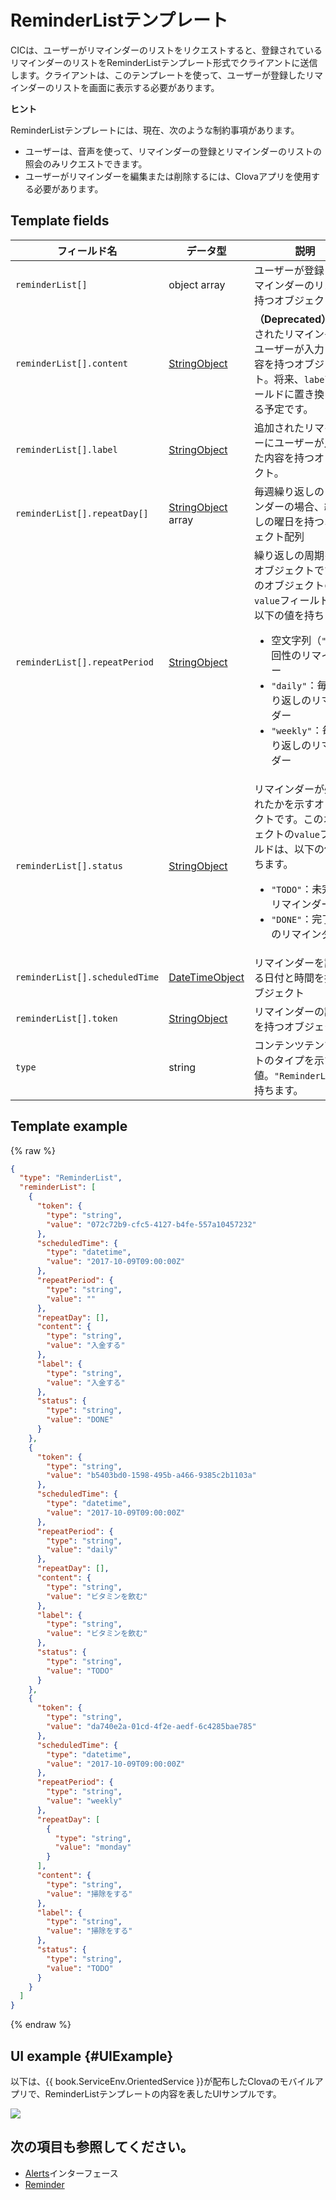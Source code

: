 # ReminderListテンプレート
CICは、ユーザーがリマインダーのリストをリクエストすると、登録されているリマインダーのリストをReminderListテンプレート形式でクライアントに送信します。クライアントは、このテンプレートを使って、ユーザーが登録したリマインダーのリストを画面に表示する必要があります。

<div class="tip">
  <p><strong>ヒント</strong></p>
  <p>ReminderListテンプレートには、現在、次のような制約事項があります。</p>
  <ul>
    <li>ユーザーは、音声を使って、リマインダーの登録とリマインダーのリストの照会のみリクエストできます。</li>
    <li>ユーザーがリマインダーを編集または削除するには、Clovaアプリを使用する必要があります。</li>
  </ul>
</div>

## Template fields

| フィールド名       | データ型    | 説明                     |
|---------------|---------|-----------------------------|
| `reminderList[]`               | object array  | ユーザーが登録したリマインダーのリストを持つオブジェクト配列                                                                                          |
| `reminderList[].content`       | [StringObject](/Develop/References/ContentTemplates/Shared_Objects.md#StringObject)     | **（Deprecated）** 追加されたリマインダーにユーザーが入力した内容を持つオブジェクト。将来、`label`フィールドに置き換えられる予定です。 |
| `reminderList[].label`         | [StringObject](/Develop/References/ContentTemplates/Shared_Objects.md#StringObject)     | 追加されたリマインダーにユーザーが入力した内容を持つオブジェクト。 |
| `reminderList[].repeatDay[]`     | [StringObject](/Develop/References/ContentTemplates/Shared_Objects.md#StringObject) array | 毎週繰り返しのリマインダーの場合、繰り返しの曜日を持つオブジェクト配列 |
| `reminderList[].repeatPeriod`  | [StringObject](/Develop/References/ContentTemplates/Shared_Objects.md#StringObject)     | 繰り返しの周期を持つオブジェクトです。このオブジェクトの`value`フィールドは、以下の値を持ちます。<ul><li>空文字列（<code>""</code>）一回性のリマインダー</li><li><code>"daily"</code>：毎日繰り返しのリマインダー</li><li><code>"weekly"</code>：毎週繰り返しのリマインダー</li></ul> |
| `reminderList[].status`        | [StringObject](/Develop/References/ContentTemplates/Shared_Objects.md#StringObject)     | リマインダーが処理されたかを示すオブジェクトです。このオブジェクトの`value`フィールドは、以下の値を持ちます。<ul><li><code>"TODO"</code>：未完了のリマインダー</li><li><code>"DONE"</code>：完了済みのリマインダー</li></ul> |
| `reminderList[].scheduledTime` | [DateTimeObject](/Develop/References/ContentTemplates/Shared_Objects.md#DateTimeObject) | リマインダーを設定する日付と時間を持つオブジェクト      |
| `reminderList[].token`         | [StringObject](/Develop/References/ContentTemplates/Shared_Objects.md#StringObject)     | リマインダーの識別子を持つオブジェクト  |
| `type`                         | string                                                                              | コンテンツテンプレートのタイプを示す値。`"ReminderList"`を持ちます。             |

## Template example

{% raw %}

```json
{
  "type": "ReminderList",
  "reminderList": [
    {
      "token": {
        "type": "string",
        "value": "072c72b9-cfc5-4127-b4fe-557a10457232"
      },
      "scheduledTime": {
        "type": "datetime",
        "value": "2017-10-09T09:00:00Z"
      },
      "repeatPeriod": {
        "type": "string",
        "value": ""
      },
      "repeatDay": [],
      "content": {
        "type": "string",
        "value": "入金する"
      },
      "label": {
        "type": "string",
        "value": "入金する"
      },
      "status": {
        "type": "string",
        "value": "DONE"
      }
    },
    {
      "token": {
        "type": "string",
        "value": "b5403bd0-1598-495b-a466-9385c2b1103a"
      },
      "scheduledTime": {
        "type": "datetime",
        "value": "2017-10-09T09:00:00Z"
      },
      "repeatPeriod": {
        "type": "string",
        "value": "daily"
      },
      "repeatDay": [],
      "content": {
        "type": "string",
        "value": "ビタミンを飲む"
      },
      "label": {
        "type": "string",
        "value": "ビタミンを飲む"
      },
      "status": {
        "type": "string",
        "value": "TODO"
      }
    },
    {
      "token": {
        "type": "string",
        "value": "da740e2a-01cd-4f2e-aedf-6c4285bae785"
      },
      "scheduledTime": {
        "type": "datetime",
        "value": "2017-10-09T09:00:00Z"
      },
      "repeatPeriod": {
        "type": "string",
        "value": "weekly"
      },
      "repeatDay": [
        {
          "type": "string",
          "value": "monday"
        }
      ],
      "content": {
        "type": "string",
        "value": "掃除をする"
      },
      "label": {
        "type": "string",
        "value": "掃除をする"
      },
      "status": {
        "type": "string",
        "value": "TODO"
      }
    }
  ]
}
```

{% endraw %}

## UI example {#UIExample}

以下は、{{ book.ServiceEnv.OrientedService }}が配布したClovaのモバイルアプリで、ReminderListテンプレートの内容を表したUIサンプルです。

![](/Develop/Assets/Images/Content_Template-ReminderList.png)

## 次の項目も参照してください。
* [Alerts](/Develop/References/MessageInterfaces/Alerts.md)インターフェース
* [Reminder](/Develop/References/ContentTemplates/Reminder.md)
